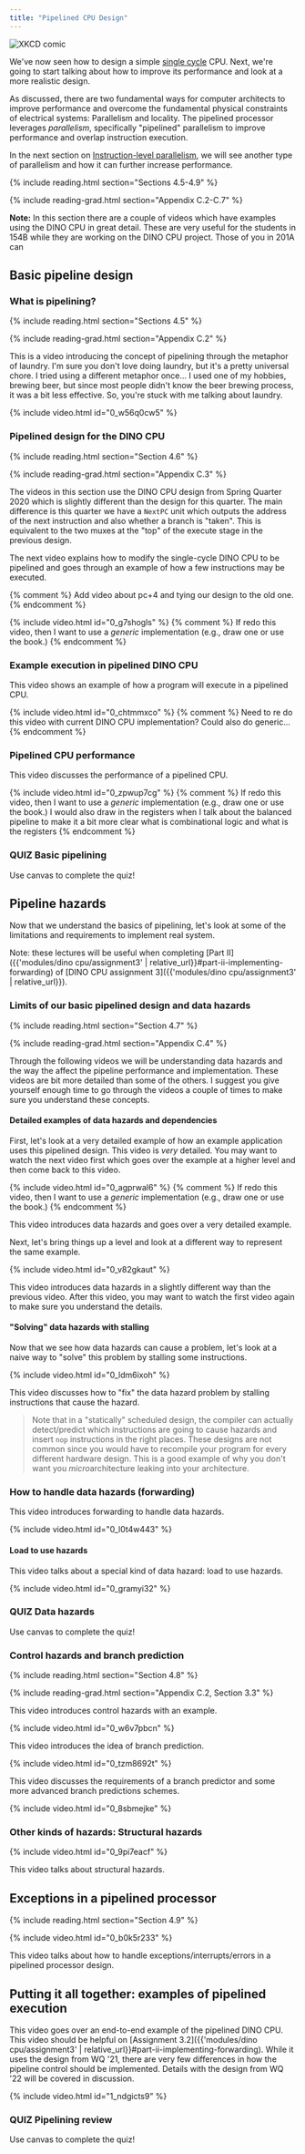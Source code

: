 ```yaml
---
title: "Pipelined CPU Design"
---
```


![XKCD comic](https://imgs.xkcd.com/comics/is_it_worth_the_time.png)

We've now seen how to design a simple [single cycle](../single-cycle) CPU.
Next, we're going to start talking about how to improve its performance and look at a more realistic design.

As discussed, there are two fundamental ways for computer architects to improve performance and overcome the fundamental physical constraints of electrical systems: Parallelism and locality.
The pipelined processor leverages *parallelism*, specifically "pipelined" parallelism to improve performance and overlap instruction execution.

In the next section on [Instruction-level parallelism](../ilp), we will see another type of parallelism and how it can further increase performance.

{% include reading.html section="Sections 4.5-4.9" %}

{% include reading-grad.html section="Appendix C.2-C.7" %}

**Note:** In this section there are a couple of videos which have examples using the DINO CPU in great detail.
These are very useful for the students in 154B while they are working on the DINO CPU project.
Those of you in 201A can

## Basic pipeline design

### What is pipelining?

{% include reading.html section="Sections 4.5" %}

{% include reading-grad.html section="Appendix C.2" %}

This is a video introducing the concept of pipelining through the metaphor of laundry.
I'm sure you don't love doing laundry, but it's a pretty universal chore.
I tried using a different metaphor once... I used one of my hobbies, brewing beer, but since most people didn't know the beer brewing process, it was a bit less effective.
So, you're stuck with me talking about laundry.

{% include video.html id="0_w56q0cw5" %}

### Pipelined design for the DINO CPU

{% include reading.html section="Section 4.6" %}

{% include reading-grad.html section="Appendix C.3" %}

The videos in this section use the DINO CPU design from Spring Quarter 2020 which is slightly different than the design for this quarter.
The main difference is this quarter we have a `NextPC` unit which outputs the address of the next instruction and also whether a branch is "taken".
This is equivalent to the two muxes at the "top" of the execute stage in the previous design.

The next video explains how to modify the single-cycle DINO CPU to be pipelined and goes through an example of how a few instructions may be executed.

{% comment %}
Add video about pc+4 and tying our design to the old one.
{% endcomment  %}

{% include video.html id="0_g7shogls" %}
{% comment %}
If redo this video, then I want to use a *generic* implementation (e.g., draw one or use the book.)
{% endcomment  %}

### Example execution in pipelined DINO CPU

This video shows an example of how a program will execute in a pipelined CPU.

{% include video.html id="0_chtmmxco" %}
{% comment %}
Need to re do this video with current DINO CPU implementation? Could also do generic...
{% endcomment  %}

### Pipelined CPU performance

This video discusses the performance of a pipelined CPU.

{% include video.html id="0_zpwup7cg" %}
{% comment %}
If redo this video, then I want to use a *generic* implementation (e.g., draw one or use the book.)
I would also draw in the registers when I talk about the balanced pipeline to make it a bit more clear what is combinational logic and what is the registers
{% endcomment  %}

### **QUIZ** Basic pipelining

Use canvas to complete the quiz!

## Pipeline hazards

Now that we understand the basics of pipelining, let's look at some of the limitations and requirements to implement real system.

Note: these lectures will be useful when completing [Part II]({{'modules/dino cpu/assignment3' | relative_url}}#part-ii-implementing-forwarding) of [DINO CPU assignment 3]({{'modules/dino cpu/assignment3' | relative_url}}).

### Limits of our basic pipelined design and data hazards

{% include reading.html section="Section 4.7" %}

{% include reading-grad.html section="Appendix C.4" %}

Through the following videos we will be understanding data hazards and the way the affect the pipeline performance and implementation.
These videos are bit more detailed than some of the others.
I suggest you give yourself enough time to go through the videos a couple of times to make sure you understand these concepts.

#### Detailed examples of data hazards and dependencies

First, let's look at a very detailed example of how an example application uses this pipelined design.
This video is *very* detailed.
You may want to watch the next video first which goes over the example at a higher level and then come back to this video.

{% include video.html id="0_agprwal6" %}
{% comment %}
If redo this video, then I want to use a *generic* implementation (e.g., draw one or use the book.)
{% endcomment  %}

This video introduces data hazards and goes over a very detailed example.

Next, let's bring things up a level and look at a different way to represent the same example.

{% include video.html id="0_v82gkaut" %}

This video introduces data hazards in a slightly different way than the previous video.
After this video, you may want to watch the first video again to make sure you understand the details.

#### "Solving" data hazards with stalling

Now that we see how data hazards can cause a problem, let's look at a naive way to "solve" this problem by stalling some instructions.

{% include video.html id="0_ldm6ixoh" %}

This video discusses how to "fix" the data hazard problem by stalling instructions that cause the hazard.

> Note that in a "statically" scheduled design, the compiler can actually detect/predict which instructions are going to cause hazards and insert `nop` instructions in the right places.
> These designs are not common since you would have to recompile your program for every different hardware design.
> This is a good example of why you don't want you *micro*architecture leaking into your architecture.

### How to handle data hazards (forwarding)

This video introduces forwarding to handle data hazards.

{% include video.html id="0_l0t4w443" %}

#### Load to use hazards

This video talks about a special kind of data hazard: load to use hazards.

{% include video.html id="0_gramyi32" %}

### **QUIZ** Data hazards

Use canvas to complete the quiz!

### Control hazards and branch prediction

{% include reading.html section="Section 4.8" %}

{% include reading-grad.html section="Appendix C.2, Section 3.3" %}

This video introduces control hazards with an example.

{% include video.html id="0_w6v7pbcn" %}

This video introduces the idea of branch prediction.

{% include video.html id="0_tzm8692t" %}

This video discusses the requirements of a branch predictor and some more advanced branch predictions schemes.

{% include video.html id="0_8sbmejke" %}

### Other kinds of hazards: Structural hazards

{% include video.html id="0_9pi7eacf" %}

This video talks about structural hazards.

## Exceptions in a pipelined processor

{% include reading.html section="Section 4.9" %}

{% include video.html id="0_b0k5r233" %}

This video talks about how to handle exceptions/interrupts/errors in a pipelined processor design.

## Putting it all together: examples of pipelined execution

This video goes over an end-to-end example of the pipelined DINO CPU.
This video should be helpful on [Assignment 3.2]({{'modules/dino cpu/assignment3' | relative_url}}#part-ii-implementing-forwarding).
While it uses the design from WQ '21, there are very few differences in how the pipeline control should be implemented.
Details with the design from WQ '22 will be covered in discussion.

{% include video.html id="1_ndgicts9" %}

### **QUIZ** Pipelining review

Use canvas to complete the quiz!
